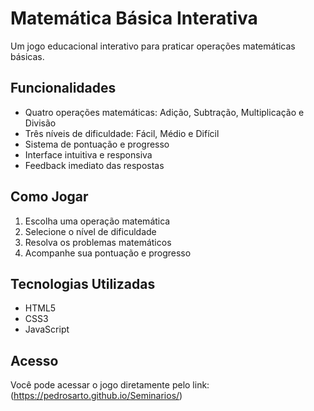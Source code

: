 # Matemática Básica Interativa

Um jogo educacional interativo para praticar operações matemáticas básicas.

## Funcionalidades

- Quatro operações matemáticas: Adição, Subtração, Multiplicação e Divisão
- Três níveis de dificuldade: Fácil, Médio e Difícil
- Sistema de pontuação e progresso
- Interface intuitiva e responsiva
- Feedback imediato das respostas

## Como Jogar

1. Escolha uma operação matemática
2. Selecione o nível de dificuldade
3. Resolva os problemas matemáticos
4. Acompanhe sua pontuação e progresso

## Tecnologias Utilizadas

- HTML5
- CSS3
- JavaScript

## Acesso

Você pode acessar o jogo diretamente pelo link:(https://pedrosarto.github.io/Seminarios/)
